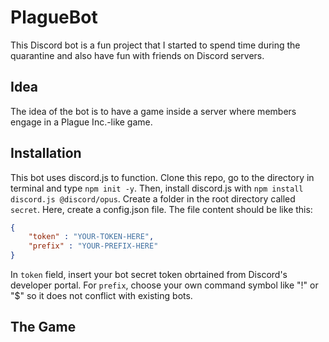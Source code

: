 # PlagueBot

This Discord bot is a fun project that I started to spend time during the quarantine and also have fun with friends on Discord servers.

## Idea

The idea of the bot is to have a game inside a server where members engage in a Plague Inc.-like game.

## Installation

This bot uses discord.js to function. Clone this repo, go to the directory in terminal and type `npm init -y`. Then, install discord.js with `npm install discord.js @discord/opus`.
Create a folder in the root directory called `secret`. Here, create a config.json file.
The file content should be like this:
```JSON
{
    "token" : "YOUR-TOKEN-HERE",
    "prefix" : "YOUR-PREFIX-HERE"
}
```
In `token` field, insert your bot secret token obrtained from Discord's developer portal.
For `prefix`, choose your own command symbol like "!" or "$" so it does not conflict with existing bots.

## The Game

